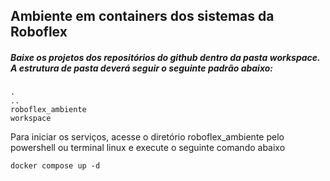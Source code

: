 ## Ambiente em containers dos sistemas da Roboflex

##### Baixe os projetos dos repositórios do github dentro da pasta workspace. A estrutura de pasta deverá seguir o seguinte padrão abaixo:


``` 
.
..
roboflex_ambiente
workspace
```

Para iniciar os serviços, acesse o diretório roboflex_ambiente pelo powershell ou terminal linux e execute o seguinte comando abaixo
```
docker compose up -d

```
